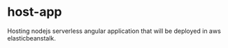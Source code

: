 # host-app
Hosting nodejs serverless angular application that will be deployed in aws elasticbeanstalk.
